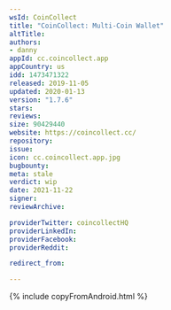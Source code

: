 ```yaml
---
wsId: CoinCollect
title: "CoinCollect: Multi-Coin Wallet"
altTitle: 
authors:
- danny
appId: cc.coincollect.app
appCountry: us
idd: 1473471322
released: 2019-11-05
updated: 2020-01-13
version: "1.7.6"
stars: 
reviews: 
size: 90429440
website: https://coincollect.cc/
repository: 
issue: 
icon: cc.coincollect.app.jpg
bugbounty: 
meta: stale
verdict: wip
date: 2021-11-22
signer: 
reviewArchive:

providerTwitter: coincollectHQ
providerLinkedIn: 
providerFacebook: 
providerReddit: 

redirect_from:

---
```


{% include copyFromAndroid.html %}
